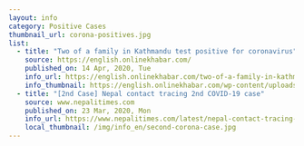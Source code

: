 ```yaml
---
layout: info
category: Positive Cases
thumbnail_url: corona-positives.jpg
list:
  - title: "Two of a family in Kathmandu test positive for coronavirus"
    source: https://english.onlinekhabar.com/
    published_on: 14 Apr, 2020, Tue
    info_url: https://english.onlinekhabar.com/two-of-a-family-in-kathmandu-test-positive-for-coronavirus-nepals-tally-hits-16.html
    info_thumbnail: https://english.onlinekhabar.com/wp-content/uploads/2020/03/CV-750x434.jpg
  - title: "[2nd Case] Nepal contact tracing 2nd COVID-19 case"
    source: www.nepalitimes.com
    published_on: 23 Mar, 2020, Mon
    info_url: https://www.nepalitimes.com/latest/nepal-contact-tracing-2nd-covid-19-case/
    local_thumbnail: /img/info_en/second-corona-case.jpg
---
```

